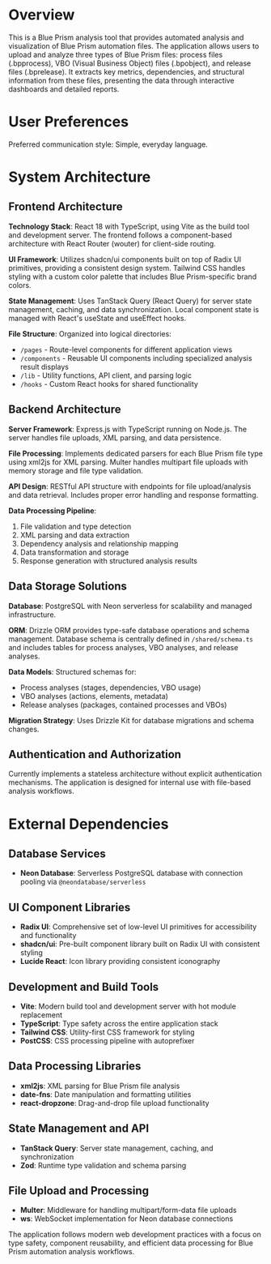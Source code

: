 # Overview

This is a Blue Prism analysis tool that provides automated analysis and visualization of Blue Prism automation files. The application allows users to upload and analyze three types of Blue Prism files: process files (.bpprocess), VBO (Visual Business Object) files (.bpobject), and release files (.bprelease). It extracts key metrics, dependencies, and structural information from these files, presenting the data through interactive dashboards and detailed reports.

# User Preferences

Preferred communication style: Simple, everyday language.

# System Architecture

## Frontend Architecture

**Technology Stack**: React 18 with TypeScript, using Vite as the build tool and development server. The frontend follows a component-based architecture with React Router (wouter) for client-side routing.

**UI Framework**: Utilizes shadcn/ui components built on top of Radix UI primitives, providing a consistent design system. Tailwind CSS handles styling with a custom color palette that includes Blue Prism-specific brand colors.

**State Management**: Uses TanStack Query (React Query) for server state management, caching, and data synchronization. Local component state is managed with React's useState and useEffect hooks.

**File Structure**: Organized into logical directories:
- `/pages` - Route-level components for different application views
- `/components` - Reusable UI components including specialized analysis result displays
- `/lib` - Utility functions, API client, and parsing logic
- `/hooks` - Custom React hooks for shared functionality

## Backend Architecture

**Server Framework**: Express.js with TypeScript running on Node.js. The server handles file uploads, XML parsing, and data persistence.

**File Processing**: Implements dedicated parsers for each Blue Prism file type using xml2js for XML parsing. Multer handles multipart file uploads with memory storage and file type validation.

**API Design**: RESTful API structure with endpoints for file upload/analysis and data retrieval. Includes proper error handling and response formatting.

**Data Processing Pipeline**: 
1. File validation and type detection
2. XML parsing and data extraction
3. Dependency analysis and relationship mapping
4. Data transformation and storage
5. Response generation with structured analysis results

## Data Storage Solutions

**Database**: PostgreSQL with Neon serverless for scalability and managed infrastructure.

**ORM**: Drizzle ORM provides type-safe database operations and schema management. Database schema is centrally defined in `/shared/schema.ts` and includes tables for process analyses, VBO analyses, and release analyses.

**Data Models**: Structured schemas for:
- Process analyses (stages, dependencies, VBO usage)
- VBO analyses (actions, elements, metadata)
- Release analyses (packages, contained processes and VBOs)

**Migration Strategy**: Uses Drizzle Kit for database migrations and schema changes.

## Authentication and Authorization

Currently implements a stateless architecture without explicit authentication mechanisms. The application is designed for internal use with file-based analysis workflows.

# External Dependencies

## Database Services
- **Neon Database**: Serverless PostgreSQL database with connection pooling via `@neondatabase/serverless`

## UI Component Libraries
- **Radix UI**: Comprehensive set of low-level UI primitives for accessibility and functionality
- **shadcn/ui**: Pre-built component library built on Radix UI with consistent styling
- **Lucide React**: Icon library providing consistent iconography

## Development and Build Tools
- **Vite**: Modern build tool and development server with hot module replacement
- **TypeScript**: Type safety across the entire application stack
- **Tailwind CSS**: Utility-first CSS framework for styling
- **PostCSS**: CSS processing pipeline with autoprefixer

## Data Processing Libraries
- **xml2js**: XML parsing for Blue Prism file analysis
- **date-fns**: Date manipulation and formatting utilities
- **react-dropzone**: Drag-and-drop file upload functionality

## State Management and API
- **TanStack Query**: Server state management, caching, and synchronization
- **Zod**: Runtime type validation and schema parsing

## File Upload and Processing
- **Multer**: Middleware for handling multipart/form-data file uploads
- **ws**: WebSocket implementation for Neon database connections

The application follows modern web development practices with a focus on type safety, component reusability, and efficient data processing for Blue Prism automation analysis workflows.